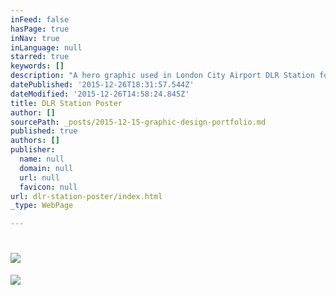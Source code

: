 ```yaml
---
inFeed: false
hasPage: true
inNav: true
inLanguage: null
starred: true
keywords: []
description: "A hero graphic used in London City Airport DLR Station for Sky Arts - Neil Gaiman's Likely Stories"
datePublished: '2015-12-26T18:31:57.544Z'
dateModified: '2015-12-26T14:58:24.845Z'
title: DLR Station Poster
author: []
sourcePath: _posts/2015-12-15-graphic-design-portfolio.md
published: true
authors: []
publisher:
  name: null
  domain: null
  url: null
  favicon: null
url: dlr-station-poster/index.html
_type: WebPage

---
```

# ![](https://the-grid-user-content.s3-us-west-2.amazonaws.com/7f7ed7d3-b332-4387-8d27-bc0d9f1ef887.jpg)
![](https://the-grid-user-content.s3-us-west-2.amazonaws.com/c6c881ca-81cf-40e5-a5ca-9c842d5983a6.jpg)